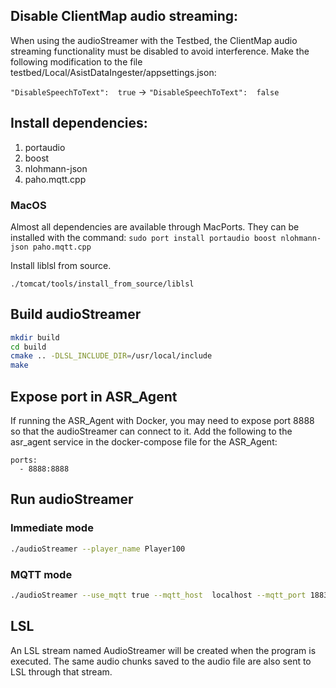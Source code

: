 ## Disable ClientMap audio streaming:
When using the audioStreamer with the Testbed, the ClientMap audio streaming functionality must be disabled to avoid interference. Make the following modification to the file testbed/Local/AsistDataIngester/appsettings.json:

`"DisableSpeechToText":  true` -> `"DisableSpeechToText":  false`

## Install dependencies:
1. portaudio
2. boost
3. nlohmann-json
4. paho.mqtt.cpp

### MacOS
Almost all dependencies are available through MacPorts. They can be installed with the command:
`sudo port install portaudio boost nlohmann-json paho.mqtt.cpp`

Install liblsl from source.
```
./tomcat/tools/install_from_source/liblsl
```

## Build audioStreamer
```bash
mkdir build
cd build
cmake .. -DLSL_INCLUDE_DIR=/usr/local/include
make 
```

## Expose port in ASR_Agent
If running the ASR_Agent with Docker, you may need to expose port 8888 so that the audioStreamer can connect to it. Add the following to the asr_agent service in the docker-compose file for the ASR_Agent: 

```text
ports:
  - 8888:8888
```

	

## Run audioStreamer 
### Immediate mode
```bash
./audioStreamer --player_name Player100
``` 
### MQTT mode
```bash
./audioStreamer --use_mqtt true --mqtt_host  localhost --mqtt_port 1883 --player_name Player100
```

## LSL

An LSL stream named AudioStreamer will be created when the program is executed. The same audio chunks saved to the audio file are also sent to LSL through that stream.
